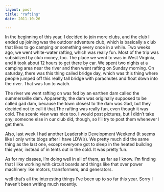 ```yaml
---
layout: post
title: "rafting"
date: 2011-10-26

---
```

In the beginning of this year, I decided to join more clubs, and the club I ended up joining was the outdoor adventure club, which is basically a club that likes to go camping or something every once in a while.  Two weeks ago, we went white-water rafting, which was really fun.  Most of the trip was subsidized by club money, too.  The place we went to was in West Virginia, and it took about 12 hours to get there by car.  We spent two nights at a camping area near the river and then went rafting on Sunday morning.  On saturday, there was this thing called bridge day, which was this thing where people jumped off this really tall bridge with parachutes and float down into the river.  That was fun to watch.

The river we went rafting on was fed by an earthen dam called the summersville dam.  Apparently, the dam was originally supposed to be called gad dam, because the town closest to the dam was Gad, but they decided not to call it that.The rafting was really fun, even though it was cold.  The scenic view was nice too. I would post pictures, but I didn’t take any; someone else in our club did, though, so I’ll try to post them whenever I get them.

Also, last week I had another Leadership Development Weekend (It seems like I only write blogs after I have LDW’s).  We pretty much did the same thing as the last one, except everyone got to sleep in the heated building this year, instead of in tents out in the cold.  It was pretty fun.

As for my classes, I’m doing well in all of them, as far as I know.  I’m finding that I like working with circuit boards and things like that over power machinery like motors, transformers, and generators.

well that’s all the interesting things I’ve been up to so far this year.  Sorry I haven’t been writing much recently.
